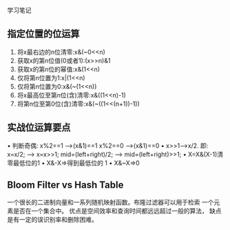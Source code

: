 学习笔记
## 指定位置的位运算
1. 将x最右边的n位清零:x&(~0<<n)
2. 获取x的第n位值(0或者1):(x>>n)&1
3. 获取x的第n位的幂值:x&(1<<n)
4. 仅将第n位置为1:x|(1<<n)
5. 仅将第n位置为0:x&(~(1<<n))
6. 将x最高位至第n位(含)清零:x&((1<<n)-1)
7. 将第n位至第0位(含)清零:x&(~((1<<(n+1))-1))

## 实战位运算要点
• 判断奇偶:
x%2==1 —>(x&1)==1 x%2==0 —>(x&1)==0
• x>>1—>x/2.
即: x=x/2; —> x=x>>1;
mid=(left+right)/2; —> mid=(left+right)>>1;
• X=X&(X-1)清零最低位的1
• X&-X=>得到最低位的 1
• X&~X=>0

## Bloom Filter vs Hash Table
一个很长的二进制向量和一系列随机映射函数。布隆过滤器可以用于检索
一个元素是否在一个集合中。
优点是空间效率和查询时间都远远超过一般的算法，
缺点是有一定的误识别率和删除困难。